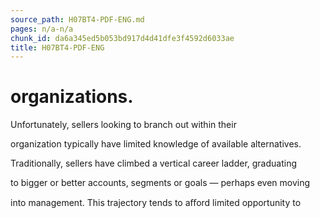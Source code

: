 ```yaml
---
source_path: H07BT4-PDF-ENG.md
pages: n/a-n/a
chunk_id: da6a345ed5b053bd917d4d41dfe3f4592d6033ae
title: H07BT4-PDF-ENG
---
```

# organizations.

Unfortunately, sellers looking to branch out within their

organization typically have limited knowledge of available alternatives.

Traditionally, sellers have climbed a vertical career ladder, graduating

to bigger or better accounts, segments or goals — perhaps even moving

into management. This trajectory tends to aﬀord limited opportunity to
